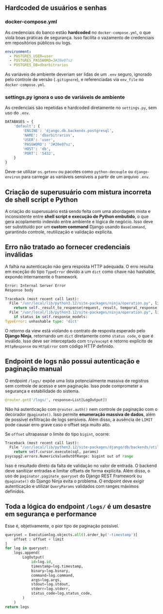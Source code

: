 ## Hardcoded de usuários e senhas

### docker-compose.yml

As credenciais do banco estão **hardcoded** no `docker-compose.yml`, o que viola boas práticas de segurança. Isso facilita o vazamento de credenciais em repositórios públicos ou logs.

```yaml
environment:
  - POSTGRES_USER=user
  - POSTGRES_PASSWORD=J#20e07sz
  - POSTGRES_DB=dbarbitrarios
```

As variáveis de ambiente deveriam ser lidas de um `.env` seguro, ignorado pelo controle de versão (`.gitignore`), e referenciadas via `env_file` no `docker-compose.yml`.

### settings.py ignora o uso de variáveis de ambiente

As credenciais são repetidas e hardcoded diretamente no `settings.py`, sem uso do `.env`.

```python
DATABASES = {
    'default': {
        'ENGINE': 'django.db.backends.postgresql',
        'NAME': 'dbarbitrarios',
        'USER': 'user',
        'PASSWORD': 'J#20e07sz',
        'HOST': 'db',
        'PORT': '5432',
    }
}
```

Deve-se utilizar `os.getenv` ou pacotes como `python-decouple` ou `django-environ` para carregar as variáveis sensíveis a partir de um arquivo `.env`.

## Criação de superusuário com mistura incorreta de shell script e Python

A criação do superusuário está sendo feita com uma abordagem mista e inconsistente entre **shell script e execução de Python embutido**, o que gera acoplamento indevido entre ambiente e lógica de negócio. Isso deve ser substituído por um **custom command** Django usando `BaseCommand`, garantindo controle, reutilização e validação explícita.

## Erro não tratado ao fornecer credenciais inválidas

A falha na autenticação não gera resposta HTTP adequada. O erro resulta em exceção do tipo `TypeError` devido a um `dict` como chave não hashable, expondo internamente o framework.

```python
Error: Internal Server Error
Response body

Traceback (most recent call last):
  File "/usr/local/lib/python3.12/site-packages/ninja/operation.py", line 134, in run
    return self._result_to_response(request, result, temporal_response)
  File "/usr/local/lib/python3.12/site-packages/ninja/operation.py", line 257, in _result_to_response
    if status in self.response_models:
TypeError: unhashable type: 'dict'
```

O retorno da view está violando o contrato de resposta esperado pelo **Django Ninja**, retornando um `dict` diretamente como `status code`, o que é inválido. Isso deve ser interceptado com `try/except` e retorno explícito de `HttpResponse` ou `HttpError` com código HTTP definido.

## Endpoint de logs não possui autenticação e paginação manual

O endpoint `/logs/` expõe uma lista potencialmente massiva de registros sem controle de acesso e sem paginação. Isso pode comprometer a segurança e estabilidade do sistema.

```python
@router.get('/logs/', response=List[LogOutput])
```

Não há autenticação com `@router.auth()` nem controle de paginação com o decorador `@paginate()`. Isso permite **enumeração massiva de dados**, além de possível exfiltração de logs sensíveis. Além disso, a ausência de `LIMIT` pode causar erro grave caso o offset seja muito alto.

Se `offset` ultrapassar o limite do tipo `bigint`, ocorre:

```python
Traceback (most recent call last):
  File "/usr/local/lib/python3.12/site-packages/django/db/backends/utils.py", line 105, in _execute
    return self.cursor.execute(sql, params)
psycopg2.errors.NumericValueOutOfRange: bigint out of range
```

Isso é resultado direto da falta de validação no valor de entrada. O backend deve sanitizar entradas e limitar offsets de forma explícita. Além disso, o uso de `paginator.paginate_queryset` do Django REST Framework ou `@paginate()` do Django Ninja evita o problema. O endpoint deve exigir autenticação e utilizar `QueryParams` validados com ranges máximos definidos.


## Toda a lógica do endpoint `/logs/` é um desastre em segurança e performance

Esse é, objetivamente, o pior tipo de paginação possível.

```python
queryset = Executionlog.objects.all().order_by('-timestamp')[
    offset : offset + limit
]
for log in queryset:
    logs.append(
        LogOutput(
            id=log.id,
            timestamp=log.timestamp,
            binary=log.binary,
            command=log.command,
            args=log.args,
            stdout=log.stdout,
            stderr=log.stderr,
            status_code=log.status_code,
        )
    )
return logs
```




